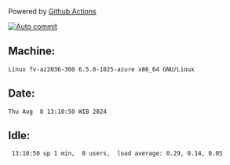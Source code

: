 Powered by [Github Actions](https://github.com/features/actions)

[![Auto commit](https://github.com/hiage/workstation/workflows/Auto%20commit/badge.svg)](https://github.com/hiage/workstation/actions?query=workflow%3A%22Auto+commit%22)

## Machine:
```
Linux fv-az2036-360 6.5.0-1025-azure x86_64 GNU/Linux
```
## Date:
```
Thu Aug  8 13:10:50 WIB 2024
```
## Idle:
```
 13:10:50 up 1 min,  0 users,  load average: 0.29, 0.14, 0.05
```
